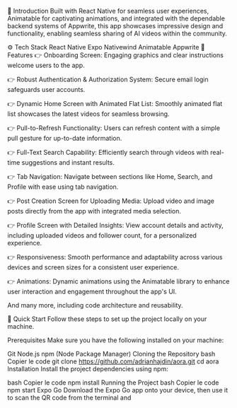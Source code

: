 🤖 Introduction
Built with React Native for seamless user experiences, Animatable for captivating animations, and integrated with the dependable backend systems of Appwrite, this app showcases impressive design and functionality, enabling seamless sharing of AI videos within the community.

⚙️ Tech Stack
React Native
Expo
Nativewind
Animatable
Appwrite
🔋 Features
👉 Onboarding Screen: Engaging graphics and clear instructions welcome users to the app.

👉 Robust Authentication & Authorization System: Secure email login safeguards user accounts.

👉 Dynamic Home Screen with Animated Flat List: Smoothly animated flat list showcases the latest videos for seamless browsing.

👉 Pull-to-Refresh Functionality: Users can refresh content with a simple pull gesture for up-to-date information.

👉 Full-Text Search Capability: Efficiently search through videos with real-time suggestions and instant results.

👉 Tab Navigation: Navigate between sections like Home, Search, and Profile with ease using tab navigation.

👉 Post Creation Screen for Uploading Media: Upload video and image posts directly from the app with integrated media selection.

👉 Profile Screen with Detailed Insights: View account details and activity, including uploaded videos and follower count, for a personalized experience.

👉 Responsiveness: Smooth performance and adaptability across various devices and screen sizes for a consistent user experience.

👉 Animations: Dynamic animations using the Animatable library to enhance user interaction and engagement throughout the app's UI.

And many more, including code architecture and reusability.

🤸 Quick Start
Follow these steps to set up the project locally on your machine.

Prerequisites
Make sure you have the following installed on your machine:

Git
Node.js
npm (Node Package Manager)
Cloning the Repository
bash
Copier le code
git clone https://github.com/adrianhajdin/aora.git
cd aora
Installation
Install the project dependencies using npm:

bash
Copier le code
npm install
Running the Project
bash
Copier le code
npm start
Expo Go
Download the Expo Go app onto your device, then use it to scan the QR code from the terminal and 
